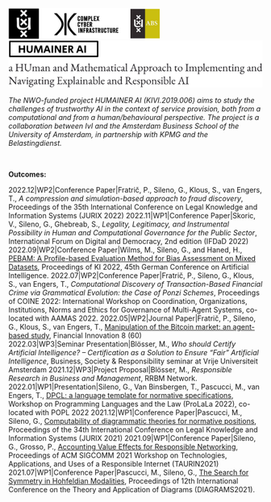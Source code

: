 <img width="300px" src="footer.png">

<br/>

<img width="512px" src="header.png" alt="HUMAINER AI">

_The NWO-funded project HUMAINER AI (KIVI.2019.006) aims to study the challenges of trustworthy AI in the context of service provision, both from a computational and from a human/behavioural perspective. The project is a collaboration between IvI and the Amsterdam Business School of the University of Amsterdam, in partnership with KPMG and the Belastingdienst._

<br/>

**Outcomes:**

2022.12|WP2|Conference Paper|Fratrič, P., Sileno, G., Klous, S., van Engers, T., *A compression and simulation-based approach to fraud discovery*, Proceedings of the 35th International Conference on Legal Knowledge and Information Systems (JURIX 2022) 
2022.11|WP1|Conference Paper|Skoric, V., Sileno, G., Ghebreab, S., *Legality, Legitimacy, and Instrumental Possibility in Human and Computational Governance for the Public Sector*, International Forum on Digital and Democracy, 2nd edition (IFDaD 2022) 
2022.09|WP2|Conference Paper|Wilms, M., Sileno, G., and Haned, H., [PEBAM: A Profile-based Evaluation Method for Bias Assessment on Mixed Datasets](https://link.springer.com/chapter/10.1007/978-3-031-15791-2_17), Proceedings of KI 2022, 45th German Conference on Artificial Intelligence. 
2022.07|WP2|Conference Paper|Fratrič, P., Sileno, G., Klous, S., van Engers, T., *Computational Discovery of Transaction-Based Financial Crime via Grammatical Evolution: the Case of Ponzi Schemes*, Proceedings of COINE 2022: International Workshop on Coordination, Organizations, Institutions, Norms and Ethics for Governance of Multi-Agent Systems, co-located with AAMAS 2022.
2022.05|WP2|Journal Paper|Fratrič, P., Sileno, G., Klous, S., van Engers, T., [Manipulation of the Bitcoin market: an agent-based study](https://jfin-swufe.springeropen.com/articles/10.1186/s40854-022-00364-3), Financial Innovation 8 (60)  
2022.03|WP3|Seminar Presentation|Blösser, M., *Who should Certify Artificial Intelligence? – Certification as a Solution to Ensure “Fair” Artificial Intelligence*, Business, Society & Responsibility seminar at Vrije Universiteit Amsterdam 
2021.12|WP3|Project Proposal|Blösser, M., *Responsible Research in Business and Management*, RRBM Network.
2022.01|WP1|Presentation|Sileno, G., Van Binsbergen, T., Pascucci, M., van Engers, T., [DPCL: a language template for normative specifications](https://arxiv.org/abs/2201.04477), Workshop on Programming Languages and the Law (ProLaLa 2022), co-located with POPL 2022
2021.12|WP1|Conference Paper|Pascucci, M., Sileno, G., [Computability of diagrammatic theories for normative positions](https://ebooks.iospress.nl/doi/10.3233/FAIA210333), Proceedings of the 34th International Conference on Legal Knowledge and Information Systems (JURIX 2021)
2021.09|WP1|Conference Paper|Sileno, G., Grosso, P., [Accounting Value Effects for Responsible Networking](https://dl.acm.org/doi/10.1145/3472951.3473507), Proceedings of ACM SIGCOMM 2021 Workshop on Technologies, Applications, and Uses of a Responsible Internet (TAURIN2021)
2021.07|WP1|Conference Paper|Pascucci, M., Sileno, G., [The Search for Symmetry in Hohfeldian Modalities](https://link.springer.com/chapter/10.1007/978-3-030-86062-2_9), Proceedings of 12th International Conference on the Theory and Application of Diagrams (DIAGRAMS2021).
